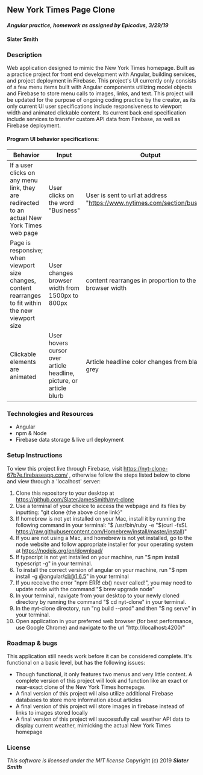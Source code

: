 ## New York Times Page Clone
#### _Angular practice, homework as assigned by Epicodus, 3/29/19_

#### Slater Smith

### Description

Web application designed to mimic the New York Times homepage. Built as a practice project for front end development with Angular, building services, and project deployment in Firebase. This project's UI currently only consists of a few menu items built with Angular components utilizing model objects and Firebase to store menu calls to images, links, and text. This project will be updated for the purpose of ongoing coding practice by the creator, as its only current UI user specifications include responsiveness to viewport width and animated clickable content. Its current back end specification include services to transfer custom API data from Firebase, as well as Firebase deployment.

#### Program UI behavior specifications:
| Behavior | Input | Output |
| --------------------------- | ------------------- | ------------------- |
| If a user clicks on any menu link, they are redirected to an actual New York Times web page | User clicks on the word "Business" | User is sent to url at address "https://www.nytimes.com/section/business" |
| Page is responsive; when viewport size changes, content rearranges to fit within the new viewport size | User changes browser width from 1500px to 800px | content rearranges in proportion to the new browser width |
| Clickable elements are animated | User hovers cursor over article headline, picture, or article blurb | Article headline color changes from black to grey |


### Technologies and Resources

* Angular
* npm & Node
* Firebase data storage & live url deployment

### Setup Instructions

To view this project live through Firebase, visit https://nyt-clone-67b7e.firebaseapp.com/ , otherwise follow the steps listed below to clone and view through a 'localhost' server:

1. Clone this repository to your desktop at https://github.com/SlaterJamesSmith/nyt-clone
2. Use a terminal of your choice to access the webpage and its files by inputting: "git clone {the above clone link}"
3. If homebrew is not yet installed on your Mac, install it by running the following command in your terminal: "$ /usr/bin/ruby -e "$(curl -fsSL https://raw.githubusercontent.com/Homebrew/install/master/install)"
4. If you are not using a Mac, and homebrew is not yet installed, go to the node website and follow appropriate installer for your operating system at https://nodejs.org/en/download/
5. If typscript is not yet installed on your machine, run "$ npm install typescript -g" in your terminal.
6. To install the correct version of angular on your machine, run "$ npm install -g @angular/cli@1.6.5" in your terminal
7. If you receive the error "npm ERR! cb() never called!", you may need to update node with the command "$ brew upgrade node"
8. In your terminal, navigate from your desktop to your newly cloned directory by running the command "$ cd nyt-clone" in your terminal.
9. In the nyt-clone directory, run "ng build --prod" and then "$ ng serve" in your terminal.
10. Open application in your preferred web browser (for best performance, use Google Chrome) and navigate to the url "http://localhost:4200/"


### Roadmap & bugs
This application still needs work before it can be considered complete. It's functional on a basic level, but has the following issues:
* Though functional, it only features two menus and very little content. A complete version of this project will look and function like an exact or near-exact clone of the New York Times homepage.
* A final version of this project will also utilize additional Firebase databases to store more information about articles
* A final version of this project will store images in firebase instead of links to images stored locally
* A final version of this project will successfully call weather API data to display current weather, mimicking the actual New York Times homepage

### License

*This software is licensed under the MIT license*
Copyright (c) 2019 **_Slater Smith_**
